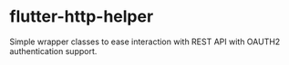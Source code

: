 # flutter-http-helper
Simple wrapper classes to ease interaction with REST API with OAUTH2 authentication support.
